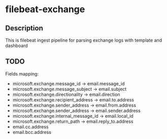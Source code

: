 # filebeat-exchange

## Description

This is filebeat ingest pipeline for parsing exchange logs with template and dashboard

## TODO

Fields mapping:
* microsoft.exchange.message_id -> email.message_id
* microsoft.exchange.message_subject -> email.subject
* microsoft.exchange.directionality -> email.direction
* microsoft.exchange.recipient_address -> email.to.address
* microsoft.exchange.sender_address -> email.from.address
* microsoft.exchange.sender_address -> email.sender.address
* microsoft.exchange.internal_message_id -> email.local_id
* microsoft.exchange.return_path -> email.reply_to.address
* email.cc.address
* email.bcc.address

